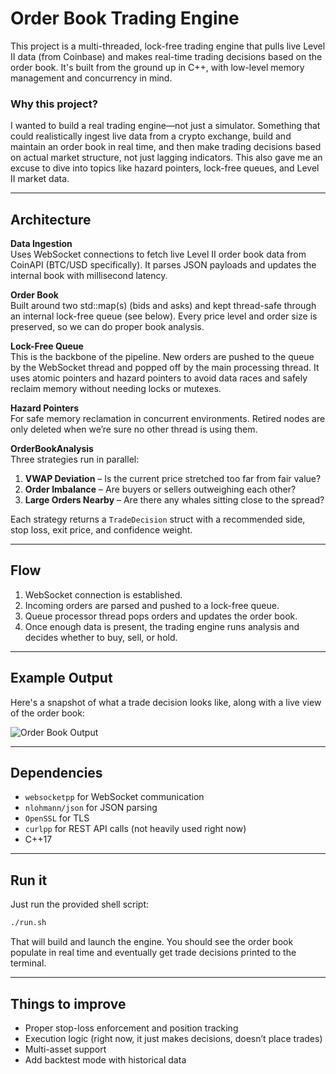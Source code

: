 # Order Book Trading Engine

This project is a multi-threaded, lock-free trading engine that pulls live Level II data (from Coinbase) and makes real-time trading decisions based on the order book. It's built from the ground up in C++, with low-level memory management and concurrency in mind.

### Why this project?

I wanted to build a real trading engine—not just a simulator. Something that could realistically ingest live data from a crypto exchange, build and maintain an order book in real time, and then make trading decisions based on actual market structure, not just lagging indicators. This also gave me an excuse to dive into topics like hazard pointers, lock-free queues, and Level II market data.

---

## Architecture

**Data Ingestion**  
Uses WebSocket connections to fetch live Level II order book data from CoinAPI (BTC/USD specifically). It parses JSON payloads and updates the internal book with millisecond latency.

**Order Book**  
Built around two std::map(s) (bids and asks) and kept thread-safe through an internal lock-free queue (see below). Every price level and order size is preserved, so we can do proper book analysis.

**Lock-Free Queue**  
This is the backbone of the pipeline. New orders are pushed to the queue by the WebSocket thread and popped off by the main processing thread. It uses atomic pointers and hazard pointers to avoid data races and safely reclaim memory without needing locks or mutexes.

**Hazard Pointers**  
For safe memory reclamation in concurrent environments. Retired nodes are only deleted when we’re sure no other thread is using them.

**OrderBookAnalysis**  
Three strategies run in parallel:
1. **VWAP Deviation** – Is the current price stretched too far from fair value?
2. **Order Imbalance** – Are buyers or sellers outweighing each other?
3. **Large Orders Nearby** – Are there any whales sitting close to the spread?

Each strategy returns a `TradeDecision` struct with a recommended side, stop loss, exit price, and confidence weight.

---

## Flow

1. WebSocket connection is established.
2. Incoming orders are parsed and pushed to a lock-free queue.
3. Queue processor thread pops orders and updates the order book.
4. Once enough data is present, the trading engine runs analysis and decides whether to buy, sell, or hold.

---

## Example Output

Here's a snapshot of what a trade decision looks like, along with a live view of the order book:

![Order Book Output](![image](https://github.com/user-attachments/assets/285c25be-4d51-4a03-ab9b-e1badc1d25e0))

---

## Dependencies

- `websocketpp` for WebSocket communication  
- `nlohmann/json` for JSON parsing  
- `OpenSSL` for TLS  
- `curlpp` for REST API calls (not heavily used right now)  
- C++17  

---

## Run it

Just run the provided shell script:

```bash
./run.sh
```

That will build and launch the engine. You should see the order book populate in real time and eventually get trade decisions printed to the terminal.

---

## Things to improve

- Proper stop-loss enforcement and position tracking  
- Execution logic (right now, it just makes decisions, doesn’t place trades)  
- Multi-asset support  
- Add backtest mode with historical data  
